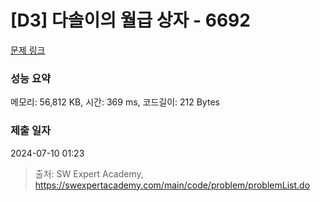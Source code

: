 # [D3] 다솔이의 월급 상자 - 6692 

[문제 링크](https://swexpertacademy.com/main/code/problem/problemDetail.do?contestProbId=AWdXofhKFkADFAWn) 

### 성능 요약

메모리: 56,812 KB, 시간: 369 ms, 코드길이: 212 Bytes

### 제출 일자

2024-07-10 01:23



> 출처: SW Expert Academy, https://swexpertacademy.com/main/code/problem/problemList.do